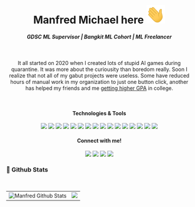 <!--
**manfredmichael/manfredmichael** is a ✨ _special_ ✨ repository because its `README.md` (this file) appears on your GitHub profile.

Here are some ideas to get you started:

- 🔭 I’m currently working on ...
- 🌱 I’m currently learning ...
- 👯 I’m looking to collaborate on ...
- 🤔 I’m looking for help with ...
- 💬 Ask me about ...
- 📫 How to reach me: ...
- 😄 Pronouns: ...
- ⚡ Fun fact: ...
-->

<div align="center">
  
  
# Manfred Michael here <img style="margin: 0 auto" src="https://github.com/ABSphreak/ABSphreak/blob/master/gifs/Hi.gif" height="50">
##### GDSC ML Supervisor | Bangkit ML Cohort | ML Freelancer
  
<br/>
  
It all started on 2020 when I created lots of stupid AI games during quarantine. It was more about the curiousity than boredom really. Soon I realize that not all of my gabut projects were useless. Some have reduced hours of manual work in my organization to just one button click, another has helped my friends and me [getting higher GPA](https://github.com/manfredmichael/ug-minibot-discord/) in college.
  
<!--
<details align="center" id="What I do?">
  <summary><b>What I do?</b></summary>
  
I'm a GDSC ML Supervisor which basically means I teach weekly classes to 300+ participants and hold monthly tech talks inviting GDE & other expert talents in tech industry. I also do freelance ML projects on the side.
  
</details>
-->

<br/>

####  Technologies & Tools

<!--Python-->
<img src="https://img.shields.io/badge/Python-FFD43B?style=for-the-badge&logo=python&logoColor=blue">
<!--Java-->
<img src="https://img.shields.io/badge/Java-ED8B00?style=for-the-badge&logo=java&logoColor=white">  
<!--Javascript-->
<img src="https://img.shields.io/badge/JavaScript-323330?style=for-the-badge&logo=javascript&logoColor=F7DF1E">
<!--C++-->
<img src="https://img.shields.io/badge/C%2B%2B-00599C?style=for-the-badge&logo=c%2B%2B&logoColor=white"> 
<!--Git-->
<img src="https://img.shields.io/badge/GIT-E44C30?style=for-the-badge&logo=git&logoColor=white">
<!--Google Cloud-->
<img src="https://img.shields.io/badge/Google_Cloud-4285F4?style=for-the-badge&logo=google-cloud&logoColor=white">
<!--Heroku-->
<img src="https://img.shields.io/badge/Heroku-430098?style=for-the-badge&logo=heroku&logoColor=white">
<!--Tensorflow-->
<img src="https://img.shields.io/badge/TensorFlow-FF6F00?style=for-the-badge&logo=tensorflow&logoColor=white">
<!--Pytorch-->
<img src="https://img.shields.io/badge/PyTorch-EE4C2C?style=for-the-badge&logo=PyTorch&logoColor=white">
<!--Scikit-learn-->
<img src="https://img.shields.io/badge/scikit_learn-F7931E?style=for-the-badge&logo=scikit-learn&logoColor=white">
<!--Open CV-->
<img src="https://img.shields.io/badge/OpenCV-27338e?style=for-the-badge&logo=OpenCV&logoColor=white"> 
<!--Keras-->
<img src="https://img.shields.io/badge/Keras-D00000?style=for-the-badge&logo=Keras&logoColor=white"> 
<!--Processing-->
<img src="https://img.shields.io/badge/Processing-430098?style=for-the-badge&logo=processingfoundation&logoColor=white">
<!--P5.js-->
<img src="https://img.shields.io/badge/p5.js-ec235b?style=for-the-badge&logo=p5dotjs&logoColor=white">
<!--Arch Linux-->
<img src="https://img.shields.io/badge/Arch_Linux-1793D1?style=for-the-badge&logo=arch-linux&logoColor=white">
<!--Ubuntu-->
<img src="https://img.shields.io/badge/Ubuntu-E95420?style=for-the-badge&logo=ubuntu&logoColor=white">


#### Connect with me!
  
<a href="https://www.instagram.com/this.manfred/" target="_blank" ><img src="https://img.shields.io/badge/Instagram-E4405F?style=for-the-badge&logo=instagram&logoColor=white"></a>
<a href="https://www.linkedin.com/in/manfredmichael/" target="_blank" ><img src="https://img.shields.io/badge/LinkedIn-0077B5?style=for-the-badge&logo=linkedin&logoColor=white"></a>
<a href="https://www.kaggle.com/awesomehidingspot" target="_blank" ><img src="https://img.shields.io/badge/Kaggle-20BEFF?style=for-the-badge&logo=Kaggle&logoColor=white"></a>
<a href="https://gdsc.community.dev/gunadarma-university/" target="_blank" ><img src="https://img.shields.io/badge/-Google%20DSC-blue?style=for-the-badge&logo=google&logoColor=white"></a>
<br/>
</div>


### 🌟 Github Stats
<br/>
<div align="center">
  <table>
      <tr>
          <td>
            <img align="left" alt="Manfred Github Stats" src="https://github-readme-stats.vercel.app/api?username=manfredmichael&show_icons=true">
          </td>        
          <td>
            <img src="https://github-readme-streak-stats.herokuapp.com/?user=manfredmichael">
          </td>
      </tr>
</div>
  
<!--
<img align="left" alt="Manfred Github Stats" src="https://github-readme-stats.vercel.app/api/top-langs/?username=manfredmichael&layout=compact">
-->
